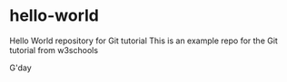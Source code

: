 # hello-world
Hello World repository for Git tutorial
This is an example repo for the Git tutorial from w3schools

G'day
